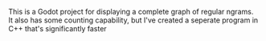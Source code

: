 This is a Godot project for displaying a complete graph of regular ngrams.  
It also has some counting capability, but I've created a seperate program in C++ that's significantly faster
